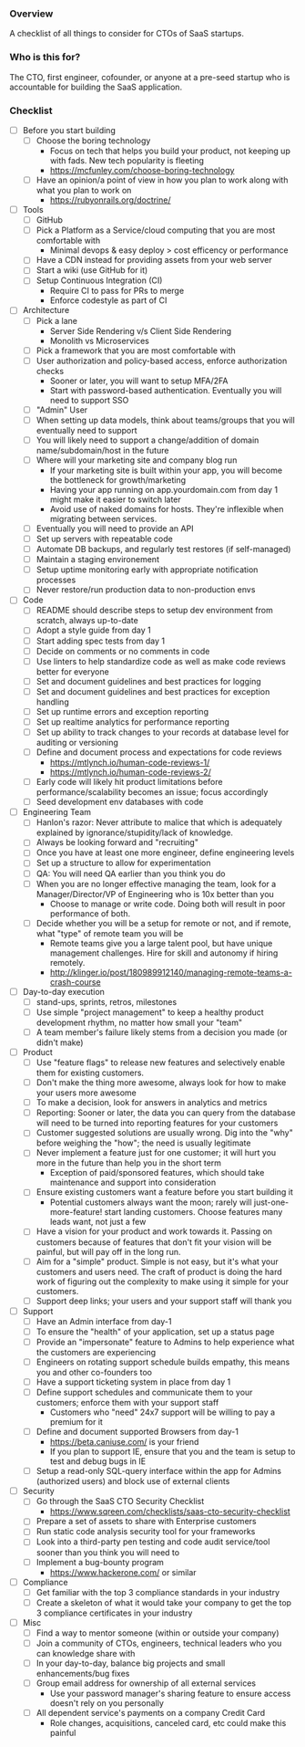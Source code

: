 ### Overview
A checklist of all things to consider for CTOs of SaaS startups.

### Who is this for?
The CTO, first engineer, cofounder, or anyone at a pre-seed startup who is accountable for building the SaaS application.

### Checklist

- [ ] Before you start building
  - [ ] Choose the boring technology
    - Focus on tech that helps you build your product, not keeping up with fads. New tech popularity is fleeting 
    - https://mcfunley.com/choose-boring-technology
  - [ ] Have an opinion/a point of view in how you plan to work along with what you plan to work on
    - https://rubyonrails.org/doctrine/

- [ ] Tools
  - [ ] GitHub
  - [ ] Pick a Platform as a Service/cloud computing that you are most comfortable with
     - Minimal devops & easy deploy > cost efficency or performance
  - [ ] Have a CDN instead for providing assets from your web server
  - [ ] Start a wiki (use GitHub for it)
  - [ ] Setup Continuous Integration (CI)
    - Require CI to pass for PRs to merge
    - Enforce codestyle as part of CI

- [ ] Architecture
  - [ ] Pick a lane
    - Server Side Rendering v/s Client Side Rendering
    - Monolith vs Microservices
  - [ ] Pick a framework that you are most comfortable with
  - [ ] User authorization and policy-based access, enforce authorization checks
    - Sooner or later, you will want to setup MFA/2FA
    - Start with password-based authentication. Eventually you will need to support SSO
  - [ ] "Admin" User
  - [ ] When setting up data models, think about teams/groups that you will eventually need to support
  - [ ] You will likely need to support a change/addition of domain name/subdomain/host in the future
  - [ ] Where will your marketing site and company blog run
    - If your marketing site is built within your app, you will become the bottleneck for growth/marketing
    - Having your app running on app.yourdomain.com from day 1 might make it easier to switch later
    - Avoid use of naked domains for hosts. They're inflexible when migrating between services.
  - [ ] Eventually you will need to provide an API
  - [ ] Set up servers with repeatable code
  - [ ] Automate DB backups, and regularly test restores (if self-managed)
  - [ ] Maintain a staging environement
  - [ ] Setup uptime monitoring early with appropriate notification processes
  - [ ] Never restore/run production data to non-production envs

- [ ] Code
  - [ ] README should describe steps to setup dev environment from scratch, always up-to-date
  - [ ] Adopt a style guide from day 1
  - [ ] Start adding spec tests from day 1
  - [ ] Decide on comments or no comments in code
  - [ ] Use linters to help standardize code as well as make code reviews better for everyone
  - [ ] Set and document guidelines and best practices for logging
  - [ ] Set and document guidelines and best practices for exception handling
  - [ ] Set up runtime errors and exception reporting
  - [ ] Set up realtime analytics for performance reporting
  - [ ] Set up ability to track changes to your records at database level for auditing or versioning
  - [ ] Define and document process and expectations for code reviews
    - https://mtlynch.io/human-code-reviews-1/
    - https://mtlynch.io/human-code-reviews-2/
  - [ ] Early code will likely hit product limitations before performance/scalability becomes an issue; focus accordingly
  - [ ] Seed development env databases with code

- [ ] Engineering Team
  - [ ] Hanlon's razor: Never attribute to malice that which is adequately explained by ignorance/stupidity/lack of knowledge.
  - [ ] Always be looking forward and "recruiting"
  - [ ] Once you have at least one more engineer, define engineering levels
  - [ ] Set up a structure to allow for experimentation
  - [ ] QA: You will need QA earlier than you think you do
  - [ ] When you are no longer effective managing the team, look for a Manager/Director/VP of Engineering who is 10x better than you
    - Choose to manage or write code. Doing both will result in poor performance of both.
  - [ ] Decide whether you will be a setup for remote or not, and if remote, what "type" of remote team you will be
    - Remote teams give you a large talent pool, but have unique management challenges. Hire for skill and autonomy if hiring remotely.
    - http://klinger.io/post/180989912140/managing-remote-teams-a-crash-course

- [ ] Day-to-day execution
  - [ ] stand-ups, sprints, retros, milestones
  - [ ] Use simple "project management" to keep a healthy product development rhythm, no matter how small your "team"
  - [ ] A team member's failure likely stems from a decision you made (or didn't make)

- [ ] Product
  - [ ] Use "feature flags" to release new features and selectively enable them for existing customers.
  - [ ] Don't make the thing more awesome, always look for how to make your users more awesome
  - [ ] To make a decision, look for answers in analytics and metrics
  - [ ] Reporting: Sooner or later, the data you can query from the database will need to be turned into reporting features for your customers
  - [ ] Customer suggested solutions are usually wrong. Dig into the "why" before weighing the "how"; the need is usually legitimate
  - [ ] Never implement a feature just for one customer; it will hurt you more in the future than help you in the short term
    - Exception of paid/sponsored features, which should take maintenance and support into consideration
  - [ ] Ensure existing customers want a feature before you start building it
    - Potential customers always want the moon; rarely will just-one-more-feature! start landing customers. Choose features many leads want, not just a few
  - [ ] Have a vision for your product and work towards it. Passing on customers because of features that don't fit your vision will be painful, but will pay off in the long run.
  - [ ] Aim for a "simple" product. Simple is not easy, but it's what your customers and users need. The craft of product is doing the hard work of figuring out the complexity to make using it simple for your customers.
  - [ ] Support deep links; your users and your support staff will thank you
  
- [ ] Support
  - [ ] Have an Admin interface from day-1
  - [ ] To ensure the "health" of your application, set up a status page
  - [ ] Provide an "impersonate" feature to Admins to help experience what the customers are experiencing
  - [ ] Engineers on rotating support schedule builds empathy, this means you and other co-founders too
  - [ ] Have a support ticketing system in place from day 1
  - [ ] Define support schedules and communicate them to your customers; enforce them with your support staff
    - Customers who "need" 24x7 support will be willing to pay a premium for it
  - [ ] Define and document supported Browsers from day-1
    - https://beta.caniuse.com/ is your friend
    - If you plan to support IE, ensure that you and the team is setup to test and debug bugs in IE
  - [ ] Setup a read-only SQL-query interface within the app for Admins (authorized users) and block use of external clients

- [ ] Security
  - [ ] Go through the SaaS CTO Security Checklist
    - https://www.sqreen.com/checklists/saas-cto-security-checklist
  - [ ] Prepare a set of assets to share with Enterprise customers
  - [ ] Run static code analysis security tool for your frameworks
  - [ ] Look into a third-party pen testing and code audit service/tool sooner than you think you will need to
  - [ ] Implement a bug-bounty program
    - https://www.hackerone.com/ or similar

- [ ] Compliance
  - [ ] Get familiar with the top 3 compliance standards in your industry
  - [ ] Create a skeleton of what it would take your company to get the top 3 compliance certificates in your industry

- [ ] Misc
  - [ ] Find a way to mentor someone (within or outside your company)
  - [ ] Join a community of CTOs, engineers, technical leaders who you can knowledge share with
  - [ ] In your day-to-day, balance big projects and small enhancements/bug fixes 
  - [ ] Group email address for ownership of all external services
    - Use your password manager's sharing feature to ensure access doesn't rely on you personally
  - [ ] All dependent service's payments on a company Credit Card
    - Role changes, acquisitions, canceled card, etc could make this painful
